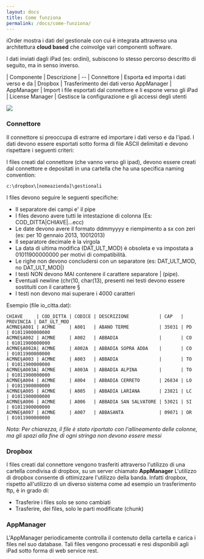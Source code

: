 ```yaml
---
layout: docs
title: Come funziona
permalink: /docs/come-funziona/
---
```

iOrder mostra i dati del gestionale con cui è integrata attraverso una architettura **cloud based** che coinvolge vari componenti software.

I dati inviati dagli iPad (es: ordini), subiscono lo stesso percorso descritto di seguito, ma in senso inverso.

| Componente      | Descrizione
| --
| Connettore      | Esporta ed importa i dati verso e da
| Dropbox         | Trasferimento dei dati verso AppManager
| AppManager      | Import i file esportati dal connettore e li espone verso gli iPad
| License Manager | Gestisce la configurazione e gli accessi degli utenti

![](come-funziona.png)

### Connettore

Il connettore si preoccupa di estrarre ed importare i dati verso e da l'ipad. I dati devono essere esportati sotto forma di file ASCII delimitati e devono rispettare i seguenti criteri:

I files creati dal connettore (che vanno verso gli ipad), devono essere creati dal connettore e depositati in una cartella che ha una specifica naming convention:

    c:\dropbox\[nomeazienda]\gestionali

I files devono seguire le seguenti specifiche:

* Il separatore dei campi e' il pipe
* I files devono avere tutti le intestazione di colonna (Es: COD_DITTA|CHIAVE|...ecc)
* Le date devono avere il formato ddmmyyyy e riempimento a sx con zeri (es: per 10 gennaio 2013, 10012013)
* Il separatore decimale è la virgola
* La data di ultima modifica (DAT_ULT_MOD) è obsoleta e va impostata a 01011900000000 per motivi di compatibilità.
* Le righe non devono concludersi con un separatore (es: DAT_ULT_MOD, no DAT_ULT_MOD|)
* I testi NON devono MAI contenere il carattere separatore | (pipe).
* Eventuali newline (chr(10, char(13), presenti nei testi devono essere sostituiti con il carattere §
* I testi non devono mai superare i 4000 caratteri

Esempio (file io_citta.dat):

```
CHIAVE     | COD_DITTA | CODICE | DESCRIZIONE           | CAP   | PROVINCIA | DAT_ULT_MOD
ACMNE§A001 | ACMNE     | A001   | ABANO TERME           | 35031 | PD        | 01011900000000
ACMNE§A002 | ACMNE     | A002   | ABBADIA               |       | CO        | 01011900000000
ACMNE§A002A| ACMNE     | A002A  | ABBADIA SOPRA ADDA    |       | CO        | 01011900000000
ACMNE§A003 | ACMNE     | A003   | ABBADIA               |       | TO        | 01011900000000
ACMNE§A003A| ACMNE     | A003A  | ABBADIA ALPINA        |       | TO        | 01011900000000
ACMNE§A004 | ACMNE     | A004   | ABBADIA CERRETO       | 26834 | LO        | 01011900000000
ACMNE§A005 | ACMNE     | A005   | ABBADIA LARIANA       | 23821 | LC        | 01011900000000
ACMNE§A006 | ACMNE     | A006   | ABBADIA SAN SALVATORE | 53021 | SI        | 01011900000000
ACMNE§A007 | ACMNE     | A007   | ABBASANTA             | 09071 | OR        | 01011900000000

```
*Nota: Per chiarezza, il file è stato riportato con l'allineamento delle colonne, ma gli spazi alla fine di ogni stringa non devono essere messi*

### Dropbox

I files creati dal connettore vengono trasferiti attraverso l'utilizzo di una cartella condivisa di dropbox, su un server chiamato **AppManager**
L'utilizzo di dropbox consente di ottimizzare l'utilizzo della banda. Infatti dropbox, rispetto all'utilizzo di un diverso sistema come ad esempio un trasferimento ftp, è in grado di:

* Trasferire i files solo se sono cambiati
* Trasferire, dei files, solo le parti modificate (chunk)

### AppManager

L'AppManager periodicamente controlla il contenuto della cartella e carica i files nel suo database.
Tali files vengono processati e resi disponibili agli iPad sotto forma di web service rest.


